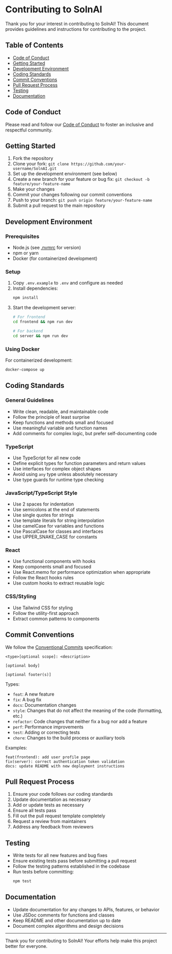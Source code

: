 # Contributing to SolnAI

Thank you for your interest in contributing to SolnAI! This document provides guidelines and instructions for contributing to the project.

## Table of Contents

- [Code of Conduct](#code-of-conduct)
- [Getting Started](#getting-started)
- [Development Environment](#development-environment)
- [Coding Standards](#coding-standards)
- [Commit Conventions](#commit-conventions)
- [Pull Request Process](#pull-request-process)
- [Testing](#testing)
- [Documentation](#documentation)

## Code of Conduct

Please read and follow our [Code of Conduct](./CODE_OF_CONDUCT.md) to foster an inclusive and respectful community.

## Getting Started

1. Fork the repository
2. Clone your fork: `git clone https://github.com/your-username/SolnAI.git`
3. Set up the development environment (see below)
4. Create a new branch for your feature or bug fix: `git checkout -b feature/your-feature-name`
5. Make your changes
6. Commit your changes following our commit conventions
7. Push to your branch: `git push origin feature/your-feature-name`
8. Submit a pull request to the main repository

## Development Environment

### Prerequisites

- Node.js (see [.nvmrc](./.nvmrc) for version)
- npm or yarn
- Docker (for containerized development)

### Setup

1. Copy `.env.example` to `.env` and configure as needed
2. Install dependencies:
   ```bash
   npm install
   ```
3. Start the development server:
   ```bash
   # For frontend
   cd frontend && npm run dev
   
   # For backend
   cd server && npm run dev
   ```

### Using Docker

For containerized development:

```bash
docker-compose up
```

## Coding Standards

### General Guidelines

- Write clean, readable, and maintainable code
- Follow the principle of least surprise
- Keep functions and methods small and focused
- Use meaningful variable and function names
- Add comments for complex logic, but prefer self-documenting code

### TypeScript

- Use TypeScript for all new code
- Define explicit types for function parameters and return values
- Use interfaces for complex object shapes
- Avoid using `any` type unless absolutely necessary
- Use type guards for runtime type checking

### JavaScript/TypeScript Style

- Use 2 spaces for indentation
- Use semicolons at the end of statements
- Use single quotes for strings
- Use template literals for string interpolation
- Use camelCase for variables and functions
- Use PascalCase for classes and interfaces
- Use UPPER_SNAKE_CASE for constants

### React

- Use functional components with hooks
- Keep components small and focused
- Use React.memo for performance optimization when appropriate
- Follow the React hooks rules
- Use custom hooks to extract reusable logic

### CSS/Styling

- Use Tailwind CSS for styling
- Follow the utility-first approach
- Extract common patterns to components

## Commit Conventions

We follow the [Conventional Commits](https://www.conventionalcommits.org/) specification:

```
<type>[optional scope]: <description>

[optional body]

[optional footer(s)]
```

Types:
- `feat`: A new feature
- `fix`: A bug fix
- `docs`: Documentation changes
- `style`: Changes that do not affect the meaning of the code (formatting, etc.)
- `refactor`: Code changes that neither fix a bug nor add a feature
- `perf`: Performance improvements
- `test`: Adding or correcting tests
- `chore`: Changes to the build process or auxiliary tools

Examples:
```
feat(frontend): add user profile page
fix(server): correct authentication token validation
docs: update README with new deployment instructions
```

## Pull Request Process

1. Ensure your code follows our coding standards
2. Update documentation as necessary
3. Add or update tests as necessary
4. Ensure all tests pass
5. Fill out the pull request template completely
6. Request a review from maintainers
7. Address any feedback from reviewers

## Testing

- Write tests for all new features and bug fixes
- Ensure existing tests pass before submitting a pull request
- Follow the testing patterns established in the codebase
- Run tests before committing:
  ```bash
  npm test
  ```

## Documentation

- Update documentation for any changes to APIs, features, or behavior
- Use JSDoc comments for functions and classes
- Keep README and other documentation up to date
- Document complex algorithms and design decisions

---

Thank you for contributing to SolnAI! Your efforts help make this project better for everyone.

